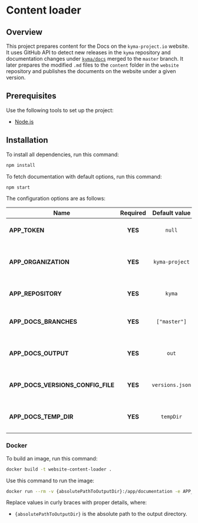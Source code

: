 # Content loader

## Overview

This project prepares content for the Docs on the `kyma-project.io` website. It uses GitHub API to detect new releases in the `kyma` repository and documentation changes under [`kyma/docs`](https://github.com/kyma-project/kyma/tree/master/docs) merged to the `master` branch. It later prepares the modified `.md` files to the `content` folder in the `website` repository and publishes the documents on the website under a given version.

## Prerequisites

Use the following tools to set up the project:

- [Node.js](https://nodejs.org/en/)

## Installation

To install all dependencies, run this command:

``` bash
npm install
```

To fetch documentation with default options, run this command:

``` bash
npm start
```

The configuration options are as follows:

| Name                              | Required | Default value     | Description                                                 |
| ----------------------------------| :------: | :---------------: | ----------------------------------------------------------- |
| **APP_TOKEN**                     | **YES**  | `null`            | The GitHub API OAuth token                                  |
| **APP_ORGANIZATION**              | **YES**  | `kyma-project`    | The GitHub organization that owns a given repository        |
| **APP_REPOSITORY**                | **YES**  | `kyma`            | The repository with documentation                           |
| **APP_DOCS_BRANCHES**             | **YES**  | `["master"]`      | The branch names with the documentation                     |
| **APP_DOCS_OUTPUT**               | **YES**  | `out`             | The path for storing the documentation results              |
| **APP_DOCS_VERSIONS_CONFIG_FILE** | **YES**  | `versions.json`   | The path to the website documentation configuration         |
| **APP_DOCS_TEMP_DIR**             | **YES**  | `tempDir`         | The path for storing temporary data                         |

### Docker

To build an image, run this command:

``` bash
docker build -t website-content-loader .
```

Use this command to run the image:

``` bash
docker run --rm -v {absolutePathToOutputDir}:/app/documentation -e APP_DOCS_OUTPUT=/app/documentation -e APP_DOCS_VERSIONS_CONFIG_FILE=/app/documentation/versions.json website-content-loader
```

Replace values in curly braces with proper details, where:
- `{absolutePathToOutputDir}` is the absolute path to the output directory.
